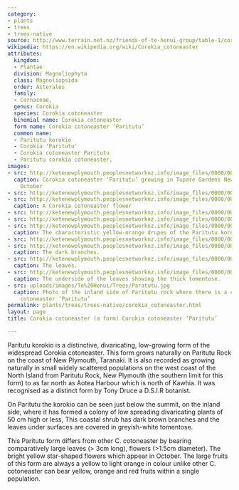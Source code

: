 ```yaml
---
category:
- plants
- trees
- trees-native
source: http://www.terrain.net.nz/friends-of-te-henui-group/table-1/corokia-cotoneaster-a-form-corokia-cotoneaster-paritutu.html
wikipedia: https://en.wikipedia.org/wiki/Corokia_cotoneaster
attributes:
  kingdom:
  - Plantae
  division: Magnoliophyta
  class: Magnoliopsida
  order: Asterales
  family:
  - Cornaceae,
  genus: Corokia
  species: Corokia cotoneaster
  binomial name: Corokia cotoneaster
  form name: Corokia cotoneaster ‘Paritutu’
  common name:
  - Paritutu korokio
  - Corokia 'Paritutu'
  - Corokia cotoneaster Paritutu
  - Paritutu corokia cotoneaster,
images:
- src: http://ketenewplymouth.peoplesnetworknz.info/image_files/0000/0012/5928/Corokia_cotoneaster_%E2%80%98Paritutu%E2%80%99.JPG
  caption: Corokia cotoneaster ‘Paritutu’ growing in Tupare Gardens New Plymouth late
    October
- src: http://ketenewplymouth.peoplesnetworknz.info/image_files/0000/0011/0093/Corokia_cotoneaster_%E2%80%98Paritutu%E2%80%99_4608x3456-001.JPG
- src: http://ketenewplymouth.peoplesnetworknz.info/image_files/0000/0011/0088/Corokia_cotoneaster_%E2%80%98Paritutu%E2%80%99_3072x2304-007.JPG
  caption: A Corokia cotoneaster flower
- src: http://ketenewplymouth.peoplesnetworknz.info/image_files/0000/0012/5933/Corokia_cotoneaster_%E2%80%98Paritutu%E2%80%99-001.JPG
- src: http://ketenewplymouth.peoplesnetworknz.info/image_files/0000/0012/5938/Corokia_cotoneaster_%E2%80%98Paritutu%E2%80%99-002.JPG
- src: http://ketenewplymouth.peoplesnetworknz.info/image_files/0000/0010/7943/Corokia_cotoneaster_-_The_Paritutu_Korokio-002.JPG
  caption: The characteristic yellow-orange drupes of the Paritutu korokio.
- src: http://ketenewplymouth.peoplesnetworknz.info/image_files/0000/0010/7953/Corokia_cotoneaster_-_The_Paritutu_Korokio-004.JPG
- src: http://ketenewplymouth.peoplesnetworknz.info/image_files/0000/0010/7938/Corokia_cotoneaster_-_The_Paritutu_Korokio-001.JPG
  caption: The dark branches.
- src: http://ketenewplymouth.peoplesnetworknz.info/image_files/0000/0010/7958/Corokia_cotoneaster_-_The_Paritutu_Korokio-005.JPG
  caption: The leaves.
- src: http://ketenewplymouth.peoplesnetworknz.info/image_files/0000/0010/7963/Corokia_cotoneaster_-_The_Paritutu_Korokio-006.JPG
  caption: The underside of the leaves showing the thick tomentose.
- src: uploads/images/Te%20Henui/Trees/Paratutu.jpg
  caption: Photo of the inland side of Paritutu rock where there is a colony of Corokia
    cotoneaster ‘Paritutu’
permalink: plants/trees/trees-native/corokia_cotoneaster.html
layout: page
title: Corokia cotoneaster (a form) Corokia cotoneaster ‘Paritutu’

---
```

Paritutu korokio is a distinctive, divaricating, low-growing form of the widespread Corokia cotoneaster. This form grows naturally on Paritutu Rock on the coast of New Plymouth, Taranaki. It is also recorded as growing naturally in small widely scattered populations on the west coast of the North Island from Paritutu Rock, New Plymouth (the southern limit for this form) to as far north as Aotea Harbour which is north of Kawhia. It was recognised as a distinct form by Tony Druce a D.S.I.R botanist.

On Paritutu the korokio can be seen just below the summit, on the inland side, where it has formed a colony of low spreading divaricating plants of 50 cm high or less,
This coastal shrub has dark brown branches and the leaves under surfaces are covered in greyish-white tomentose.</p> <p>This Paritutu form differs from other C. cotoneaster by bearing comparatively large leaves (&gt; 3cm long), flowers (&gt;1.5cm diameter). The bright yellow star-shaped flowers which appear in October. The large fruits of this form are always a yellow to light orange in colour unlike other C. cotoneaster can bear yellow, orange and red fruits within a single population.
